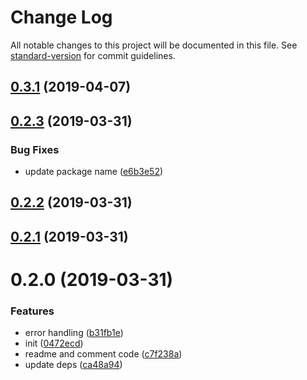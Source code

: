 # Change Log

All notable changes to this project will be documented in this file. See [standard-version](https://github.com/conventional-changelog/standard-version) for commit guidelines.

## [0.3.1](https://github.com/asyarb/react-use-googlelogin/compare/v0.3.0...v0.3.1) (2019-04-07)



## [0.2.3](https://github.com/asyarb/react-use-googlelogin/compare/v0.2.1...v0.2.3) (2019-03-31)


### Bug Fixes

* update package name ([e6b3e52](https://github.com/asyarb/react-use-googlelogin/commit/e6b3e52))



## [0.2.2](https://github.com/asyarb/react-use-googlelogin/compare/v0.2.1...v0.2.2) (2019-03-31)



## [0.2.1](https://github.com/asyarb/react-use-googlelogin/compare/v0.2.0...v0.2.1) (2019-03-31)



# 0.2.0 (2019-03-31)


### Features

* error handling ([b31fb1e](https://github.com/asyarb/react-use-googleoauth/commit/b31fb1e))
* init ([0472ecd](https://github.com/asyarb/react-use-googleoauth/commit/0472ecd))
* readme and comment code ([c7f238a](https://github.com/asyarb/react-use-googleoauth/commit/c7f238a))
* update deps ([ca48a94](https://github.com/asyarb/react-use-googleoauth/commit/ca48a94))
